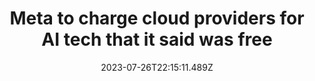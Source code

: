 ---
external: true
url: https://www.bloomberg.com/news/articles/2023-07-26/meta-to-charge-cloud-providers-for-ai-tech-that-it-said-was-free
title: Meta to charge cloud providers for AI tech that it said was free
description: Meta Platforms Inc. plans to make money from the major cloud-computing companies when they resell its artificial intelligence large language model, Llama 2.
date: 2023-07-26T22:15:11.489Z
icon: https://www.google.com/s2/favicons?domain=bloomberg.com&sz=32
source: Bloomberg
---